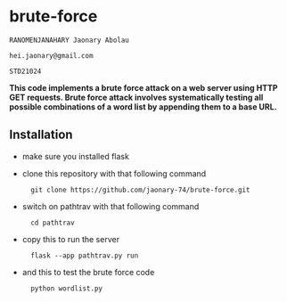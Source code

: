 # brute-force

`RANOMENJANAHARY Jaonary Abolau` 

`hei.jaonary@gmail.com`

`STD21024`

**This code implements a brute force attack on a web server using HTTP GET requests. Brute force attack involves systematically testing all possible combinations of a word list by appending them to a base URL.**

## Installation
- make sure you installed flask
- clone this repository with that following command

        git clone https://github.com/jaonary-74/brute-force.git

- switch on pathtrav with that following command

        cd pathtrav

- copy this to run the server

        flask --app pathtrav.py run

- and this to test the brute force code

        python wordlist.py